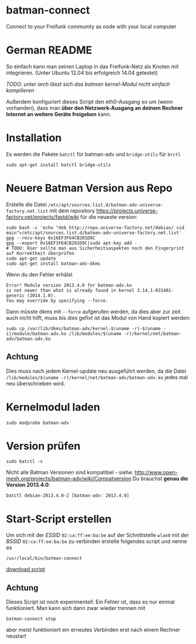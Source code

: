 batman-connect
==============

Connect to your Freifunk community as node with your local computer

German README
=============

So einfach kann man seinen Laptop in das Freifunk-Netz als Knoten mit integrieren.
(Unter Ubuntu 12.04 bis erfolgreich 14.04 getestet)

*TODO: unter arch lässt sich das batman kernel-Modul nicht einfach kompilieren*

Außerdem konfiguriert dieses Script den eth0-Ausgang so um (wenn vorhanden), dass man **über den Netzwerk-Ausgang an deinem Rechner Internet an weitere Geräte freigeben** kann.

Installation
===

Es werden die Pakete `batctl` für batman-adv und `bridge-utils` für `brctl`

    sudo apt-get install batctl bridge-utils

Neuere Batman Version aus Repo
===

Erstelle die Datei `/etc/apt/sources.list.d/batman-adv-universe-factory.net.list` mit dem repository https://projects.universe-factory.net/projects/fastd/wiki für die neueste version:
 
	sudo bash -c 'echo "deb http://repo.universe-factory.net/debian/ sid main">/etc/apt/sources.list.d/batman-adv-universe-factory.net.list'
	gpg --recv-keys 0x16EF3F64CB201D9C
	gpg --export 0x16EF3F64CB201D9C|sudo apt-key add -
	# TODO: Hier sollte man aus Sicherheitsaspekten noch den Fingerprint auf Korrektheit überprüfen
	sudo apt-get update
	sudo apt-get install batman-adv-dkms

Wenn du den Fehler erhälst

	Error! Module version 2013.4.0 for batman-adv.ko
	is not newer than what is already found in kernel 3.14.1-031401-generic (2014.1.0).
	You may override by specifying --force.


Dann müsste dkms mit `--force` aufgerufen werden, da dies aber zur zeit auch nicht hilft, 
muss bis dies gefixt ist das Modul von Hand kopiert werden:

	sudo cp /var/lib/dkms/batman-adv/kernel-$(uname -r)-$(uname -i)/module/batman-adv.ko /lib/modules/$(uname -r)/kernel/net/batman-adv/batman-adv.ko

Achtung
---
Dies muss nach jedem Kernel-update neu ausgeführt werden, da die Datei `/lib/modules/$(uname -r)/kernel/net/batman-adv/batman-adv.ko` jedes mal neu überschrieben wird.

Kernelmodul laden
===

	sudo modprobe batman-adv

Version prüfen
===

	sudo batctl -v

Nicht alle Batman Versionen sind kompatibel - siehe: http://www.open-mesh.org/projects/batman-adv/wiki/Compatversion 
Du brauchst **genau die Version 2013.4.0**:

	batctl debian-2013.4.0-2 [batman-adv: 2013.4.0]

 
Start-Script erstellen
===

Um sich mit der *ESSID* `02:ca:ff:ee:ba:be` auf der Schnittstelle `wlan0` mit der *BSSID* `02:ca:ff:ee:ba:be` zu verbinden erstelle folgendes script und nenne es <br>

    /usr/local/bin/batman-connect

[download script](https://raw.githubusercontent.com/ffnord/batman-connect/master/batman-connect)

Achtung
---
Dieses Script ist noch experimentell: Ein Fehler ist, dass es nur einmal funktioniert. Man kann sich dann zwar wieder trennen mit <br>

    batman-connect stop
    
aber meist funktioniert ein erneutes Verbinden erst nach einem Rechner neustart
